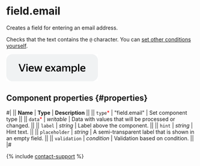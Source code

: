 # field.email

Creates a field for entering an email address.

Checks that the text contains the `@` character. You can [set other conditions yourself](../best-practices/conditions.md).

[![View example in the sandbox](../_images/buttons/view-example.svg)](https://ya.cc/t/7iqP0isn3y3Uyg)

## Component properties {#properties}

#|
|| **Name** | **Type** | **Description** ||
|| `type`<span style="color: red">\*</span> | "field.email" | Set component type ||
|| `data`<span style="color: red">\*</span> | _writable_ | Data with values that will be processed or changed. ||
|| `label` | _string_ | Label above the component. ||
|| `hint` | _string_ | Hint text. ||
|| `placeholder` | _string_ | A semi-transparent label that is shown in an empty field. ||
|| `validation` | _condition_ | Validation based on condition. ||
|#

{% include [contact-support](../_includes/contact-support.md) %}

